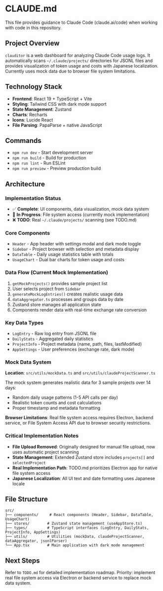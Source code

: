 # CLAUDE.md

This file provides guidance to Claude Code (claude.ai/code) when working with code in this repository.

## Project Overview

`clauditor` is a web dashboard for analyzing Claude Code usage logs. It automatically scans `~/.claude/projects/` directories for JSONL files and provides visualization of token usage and costs with Japanese localization. Currently uses mock data due to browser file system limitations.

## Technology Stack

- **Frontend**: React 19 + TypeScript + Vite
- **Styling**: Tailwind CSS with dark mode support
- **State Management**: Zustand
- **Charts**: Recharts
- **Icons**: Lucide React
- **File Parsing**: PapaParse + native JavaScript

## Commands

- `npm run dev` - Start development server
- `npm run build` - Build for production
- `npm run lint` - Run ESLint
- `npm run preview` - Preview production build

## Architecture

### Implementation Status
- ✅ **Complete**: UI components, data visualization, mock data system
- 🔄 **In Progress**: File system access (currently mock implementation)
- ❌ **TODO**: Real `~/.claude/projects/` scanning (see TODO.md)

### Core Components
- `Header` - App header with settings modal and dark mode toggle
- `Sidebar` - Project browser with selection and metadata display
- `DataTable` - Daily usage statistics table with totals
- `UsageChart` - Dual bar charts for token usage and costs

### Data Flow (Current Mock Implementation)
1. `getMockProjects()` provides sample project list
2. User selects project from `Sidebar`
3. `generateMockLogEntries()` creates realistic usage data
4. `dataAggregator.ts` processes and groups data by date
5. Zustand store manages all application state
6. Components render data with real-time exchange rate conversion

### Key Data Types
- `LogEntry` - Raw log entry from JSONL file
- `DailyStats` - Aggregated daily statistics
- `ProjectInfo` - Project metadata (name, path, files, lastModified)
- `AppSettings` - User preferences (exchange rate, dark mode)

### Mock Data System
**Location**: `src/utils/mockData.ts` and `src/utils/claudeProjectScanner.ts`

The mock system generates realistic data for 3 sample projects over 14 days:
- Random daily usage patterns (1-5 API calls per day)
- Realistic token counts and cost calculations
- Proper timestamp and metadata formatting

**Browser Limitations**: Real file system access requires Electron, backend service, or File System Access API due to browser security restrictions.

### Critical Implementation Notes
- **File Upload Removed**: Originally designed for manual file upload, now uses automatic project scanning
- **State Management**: Extended Zustand store includes `projects[]` and `selectedProject`
- **Real Implementation Path**: TODO.md prioritizes Electron app for native file system access
- **Japanese Localization**: All UI text and date formatting uses Japanese locale

## File Structure

```
src/
├── components/     # React components (Header, Sidebar, DataTable, UsageChart)
├── stores/        # Zustand state management (useAppStore.ts)
├── types/         # TypeScript interfaces (LogEntry, DailyStats, ProjectInfo, AppSettings)
├── utils/         # Utilities (mockData, claudeProjectScanner, dataAggregator, jsonlParser)
└── App.tsx        # Main application with dark mode management
```

## Next Steps

Refer to `TODO.md` for detailed implementation roadmap. Priority: implement real file system access via Electron or backend service to replace mock data system.
